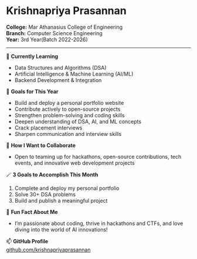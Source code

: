 # Krishnapriya Prasannan

**College:** Mar Athanasius College of Engineering  
**Branch:** Computer Science Engineering  
**Year:** 3rd Year(Batch 2022-2026)

---

🌱 **Currently Learning**  
- Data Structures and Algorithms (DSA)  
- Artificial Intelligence & Machine Learning (AI/ML)  
- Backend Development & Integration

🎯 **Goals for This Year**  
- Build and deploy a personal portfolio website  
- Contribute actively to open-source projects  
- Strengthen problem-solving and coding skills  
- Deepen understanding of DSA, AI, and ML concepts  
- Crack placement interviews  
- Sharpen communication and interview skills

👯 **How I Want to Collaborate**  
- Open to teaming up for hackathons, open-source contributions, tech events, and innovative web development projects

🪄 **3 Goals to Accomplish This Month**  
1. Complete and deploy my personal portfolio  
2. Solve 30+ DSA problems  
3. Build and publish a meaningful project

💬 **Fun Fact About Me**  
- I’m passionate about coding, thrive in hackathons and CTFs, and love diving into the world of AI innovations!

📫 **GitHub Profile**  
[github.com/krishnapriyaprasannan](https://github.com/krishnapriyaprasannan)
